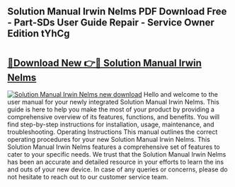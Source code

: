 ## Solution Manual Irwin Nelms PDF Download Free - Part-SDs User Guide Repair - Service Owner Edition tYhCg

# <h2><a href="http://bc74539.oget.top/?id=Solution+Manual+Irwin+Nelms">🔗Download New 👉🔴 Solution Manual Irwin Nelms</a></h2>

[![Solution Manual Irwin Nelms new download](https://i.imgur.com/5g1atiW.png)](http://bc74539.oget.top/?id=Solution+Manual+Irwin+Nelms)
Hello and welcome to the user manual for your newly integrated Solution Manual Irwin Nelms. This guide is here to help you make the most of your product by providing a comprehensive overview of its features, functions, and benefits. You will find step-by-step instructions for installation, usage, maintenance, and troubleshooting. Operating Instructions This manual outlines the correct operating procedures for your new Solution Manual Irwin Nelms. This Solution Manual Irwin Nelms features a comprehensive set of features to cater to your specific needs. We trust that the Solution Manual Irwin Nelms has been an accurate and detailed resource in your efforts to learn the ins and outs of your new device. In case of any queries or concerns, please do not hesitate to reach out to our customer service team.
